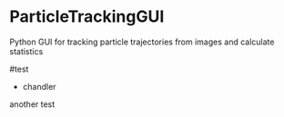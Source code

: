 # ParticleTrackingGUI
Python GUI for tracking particle trajectories from images and calculate statistics
 

 #test
 - chandler 

 another test